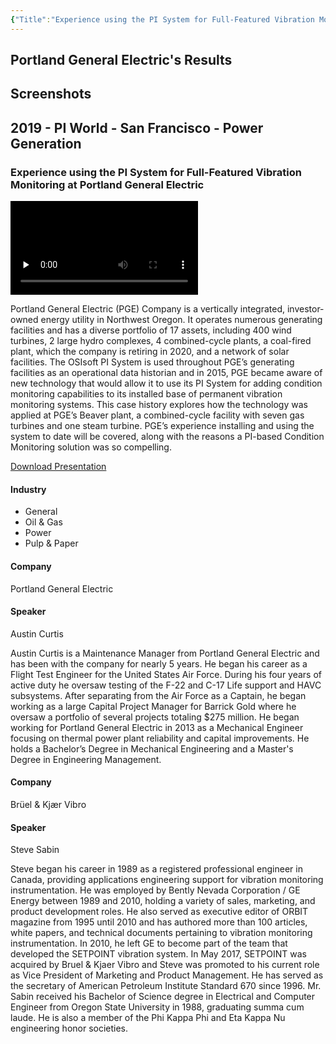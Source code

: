 ```yaml
---
{"Title":"Experience using the PI System for Full-Featured Vibration Monitoring at Portland General Electric","Year":2019,"Industry":"[\"General\",\"Oil & Gas\",\"Power\",\"Pulp & Paper\"]","URL":"https://resources.osisoft.com/Presentations/Experience-using-the-PI-System-for-Full-Featured-Vibration-Monitoring-at-Portland-General-Electric/","PDF":"https://cdn.osisoft.com/osi/presentations/2019-uc-san-francisco/US19NA-D2PG02-PortlandGeneralElectric-Curtis-Experience-using-the-PI-System-for-Full-Featured.pdf?_ga=2.257673419.1929167743.1743491492-877513685.1741348354","Company":"Portland General Electric","Keywords":null,"dg-publish":true,"permalink":"/aveva/customer-stories/2019/2019-portland-general-electric-experience-using-the-pi-system-for-full-featured-vibration-monitoring-at-portland-general-electric-1/","dgPassFrontmatter":true}
---
```


## Portland General Electric's Results

## Screenshots

## 2019 - PI World - San Francisco - Power Generation

### Experience using the PI System for Full-Featured Vibration Monitoring at Portland General Electric

<video src="https://cdn.osisoft.com/osi/presentations/2019-uc-san-francisco/US19NA-D2PG02-PortlandGeneralElectric-Curtis-Experience-using-the-PI-System-for-Full-Featured.mp4" poster="https://cdn.osisoft.com/osi/presentations/2019-uc-san-francisco/US19NA-D2PG02-PortlandGeneralElectric-Curtis-Experience-using-the-PI-System-for-Full-Featured.jpg" id="ctl00_MainContent_ctl00_presVideo" class="embed-responsive-item" style="background-color: black; max-width: 640px; max-height: 360px" preload="none" controls="controls"></video>

Portland General Electric (PGE) Company is a vertically integrated, investor-owned energy utility in Northwest Oregon. It operates numerous generating facilities and has a diverse portfolio of 17 assets, including 400 wind turbines, 2 large hydro complexes, 4 combined-cycle plants, a coal-fired plant, which the company is retiring in 2020, and a network of solar facilities. The OSIsoft PI System is used throughout PGE’s generating facilities as an operational data historian and in 2015, PGE became aware of new technology that would allow it to use its PI System for adding condition monitoring capabilities to its installed base of permanent vibration monitoring systems. This case history explores how the technology was applied at PGE’s Beaver plant, a combined-cycle facility with seven gas turbines and one steam turbine. PGE’s experience installing and using the system to date will be covered, along with the reasons a PI-based Condition Monitoring solution was so compelling.

[Download Presentation](https://cdn.osisoft.com/osi/presentations/2019-uc-san-francisco/US19NA-D2PG02-PortlandGeneralElectric-Curtis-Experience-using-the-PI-System-for-Full-Featured.pdf?_ga=2.257673419.1929167743.1743491492-877513685.1741348354)

#### Industry

- General
- Oil & Gas
- Power
- Pulp & Paper

#### Company

Portland General Electric

#### Speaker

Austin Curtis

Austin Curtis is a Maintenance Manager from Portland General Electric and has been with the company for nearly 5 years. He began his career as a Flight Test Engineer for the United States Air Force. During his four years of active duty he oversaw testing of the F-22 and C-17 Life support and HAVC subsystems. After separating from the Air Force as a Captain, he began working as a large Capital Project Manager for Barrick Gold where he oversaw a portfolio of several projects totaling $275 million. He began working for Portland General Electric in 2013 as a Mechanical Engineer focusing on thermal power plant reliability and capital improvements. He holds a Bachelor’s Degree in Mechanical Engineering and a Master's Degree in Engineering Management.

#### Company

Brüel & Kjær Vibro

#### Speaker

Steve Sabin

Steve began his career in 1989 as a registered professional engineer in Canada, providing applications engineering support for vibration monitoring instrumentation. He was employed by Bently Nevada Corporation / GE Energy between 1989 and 2010, holding a variety of sales, marketing, and product development roles. He also served as executive editor of ORBIT magazine from 1995 until 2010 and has authored more than 100 articles, white papers, and technical documents pertaining to vibration monitoring instrumentation. In 2010, he left GE to become part of the team that developed the SETPOINT vibration system. In May 2017, SETPOINT was acquired by Bruel & Kjaer Vibro and Steve was promoted to his current role as Vice President of Marketing and Product Management. He has served as the secretary of American Petroleum Institute Standard 670 since 1996. Mr. Sabin received his Bachelor of Science degree in Electrical and Computer Engineer from Oregon State University in 1988, graduating summa cum laude. He is also a member of the Phi Kappa Phi and Eta Kappa Nu engineering honor societies.